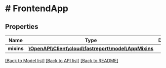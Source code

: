 # # FrontendApp

## Properties

Name | Type | Description | Notes
------------ | ------------- | ------------- | -------------
**mixins** | [**\OpenAPI\Client\cloud\fastreport\model\AppMixins**](AppMixins.md) |  | [optional]

[[Back to Model list]](../../README.md#models) [[Back to API list]](../../README.md#endpoints) [[Back to README]](../../README.md)
